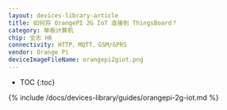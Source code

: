 ```yaml
---
layout: devices-library-article
title: 如何将 OrangePI 2G IoT 连接到 ThingsBoard？
category: 单板计算机
chip: 全志 H6
connectivity: HTTP、MQTT、GSM/GPRS
vendor: Orange Pi
deviceImageFileName: orangepi2giot.png
---
```


* TOC
{:toc}

{% include /docs/devices-library/guides/orangepi-2g-iot.md %}